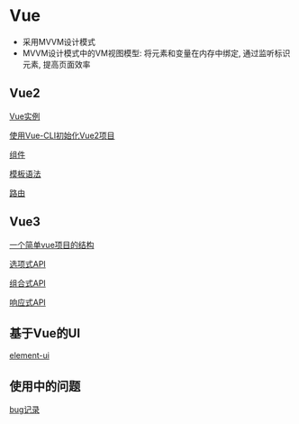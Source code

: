 # Vue

- 采用MVVM设计模式
- MVVM设计模式中的VM视图模型: 将元素和变量在内存中绑定, 通过监听标识元素, 提高页面效率

## Vue2

[Vue实例](Vue_App.md)

[使用Vue-CLI初始化Vue2项目](Vue_CLI_Create_Project.md)

[组件](Vue_Component.md)

[模板语法](Vue_Template_Syntax.md)

[路由](Vue_Router.md)

## Vue3

[一个简单vue项目的结构](Vue_Simple_Project_Structure.md)

[选项式API](Vue_Option_API.md)

[组合式API](Vue_Composition_API.md)

[响应式API](Vue_Reactive_API.md)

## 基于Vue的UI

[element-ui](Vue_Element_UI.md)

## 使用中的问题

[bug记录](Vue_Learn_From_Bug.md)  
